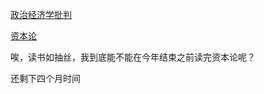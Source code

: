 [政治经济学批判](https://www.marxists.org/chinese/marx-engels/13/index.htm)

[资本论](https://www.marxists.org/chinese/marx/capital/index.htm)

唉，读书如抽丝，我到底能不能在今年结束之前读完资本论呢？

还剩下四个月时间

